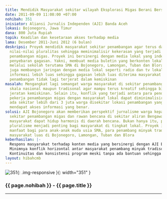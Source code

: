 ```yaml
---
title: Mendidik Masyarakat sekitar wilayah Eksplorasi Migas Berani Bersaing
date: 2011-09-09 11:08:00 +07:00
nohibah: 351
inisiator: Aliansi Jurnalis Independen (AJI) Banda Aceh
lokasi: Bojonegoro, Jawa Timur
dana: 800 Juta Rupiah
topik: Keadilan dan kesetaraan akses terhadap media
lama: Desember 2011-Juni 2012 (6 bulan)
deskripsi: Proyek mendidik masyarakat sekitar penambangan agar terus dan tetap menjaga
  nilai-nilai pluralitas sehingga meminimalisir kekerasan yang terjadi di wilayah
  penambangan migas. Proyek ini bersinergi dengan media lokal yang independen dalam
  penyebaran gagasan. Yakni, membuat media buletin yang berkonten lokal lalu disebarkan
  melalui sekolah terutama SMA di Bojonegoro, Lamongan, Tuban dan Blora. Selain itu,
  juga membangun jaringan dengan media lokal seperti radio dan tv lokal agar akses
  informasi lebih luas sehingga gagasan lebih luas diterima masyarakat sehingga masyarakat
  penambangan tidak lagi terjerat dalam kemiskinan
masalah: Mengangkat lagi semangat warga masyarakat di sekitar penambangan migas baik
  skala nasional maupun tradisonal agar mampu terus kreatif sehingga bisa keluar dari
  jeratan kemiskinan. Selain itu, konflik yang terjadi antara para pendatang terutama
  pekerja penambangan migas dengan masyarakat lokal dapat diminimalisir. Paling tidak
  ada sekitar lebih dari 3 juta warga disekitar lokasi penambangan yang seharusnya
  mendapat akses informasi yang benar.
solusi: AJI Bojonegoro akan memberikan perspektif jurnalisme warga kepada masyarakat
  sekitar penambangan migas dan rawan bencana di sekitar aliran Bengawan Solo sehingga
  masyarakat dapat hidup harmonis di daerah bencana. Bukan hanya itu, penyebaran gagasan
  pluralisme menjadi penting bagi masyarakat di tingkat lokal. Proyek ini akan memberikan
  manfaat bagi para anak-anak muda usia SMA, para penambang minyak tradisional, dan
  masyarakat luas di Bojonegoro, Lamongan, Tuban dan Blora
keberhasilan: |-
  Respons masyarakat terhadap konten media yang bersinergi dengan AJI Bojonegoro baik ceak, radio televisi lokal
  Minimnya konflik horizontal antar masyarakat penambang minyak tradisonal karena penyebaran gagasan ini dapat memberikan semangat kerja bagi masyarakat lokal
  Kontinuitas dan konsistensi program meski tanpa ada bantuan sehingga program mampu sustanable
layout: hibahcmb
---
```


![351](/static/img/hibahcmb/351.png){: .img-responsive }{: width="351" }

### {{ page.nohibah }} - {{ page.title }}

---
